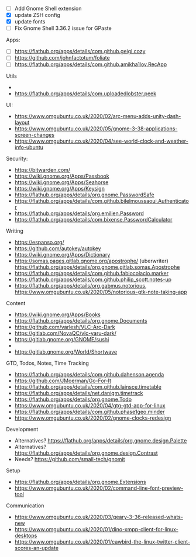 - [ ] Add Gnome Shell extension
- [x] update ZSH config
- [x] update fonts
- [ ] Fix Gnome Shell 3.36.2 issue for GPaste

Apps:

- [ ] https://flathub.org/apps/details/com.github.geigi.cozy
- [ ] https://github.com/johnfactotum/foliate
- [ ] https://flathub.org/apps/details/com.github.amikha1lov.RecApp

Utils

-
- https://flathub.org/apps/details/com.uploadedlobster.peek

UI:

- https://www.omgubuntu.co.uk/2020/02/arc-menu-adds-unity-dash-layout
- https://www.omgubuntu.co.uk/2020/05/gnome-3-38-applications-screen-changes
- https://www.omgubuntu.co.uk/2020/04/see-world-clock-and-weather-info-ubuntu

Security:

- https://bitwarden.com/
- https://wiki.gnome.org/Apps/Passbook
- https://wiki.gnome.org/Apps/Seahorse
- https://wiki.gnome.org/Apps/Keysign
- https://flathub.org/apps/details/org.gnome.PasswordSafe
- https://flathub.org/apps/details/com.github.bilelmoussaoui.Authenticator
- https://flathub.org/apps/details/org.emilien.Password
- https://flathub.org/apps/details/com.bixense.PasswordCalculator

Writing

- https://espanso.org/
- https://github.com/autokey/autokey
- https://wiki.gnome.org/Apps/Dictionary
- https://somas.pages.gitlab.gnome.org/apostrophe/ (uberwriter)
  https://flathub.org/apps/details/org.gnome.gitlab.somas.Apostrophe
- https://flathub.org/apps/details/com.github.fabiocolacio.marker
- https://flathub.org/apps/details/com.github.philip_scott.notes-up
- https://flathub.org/apps/details/org.gabmus.notorious,
  https://www.omgubuntu.co.uk/2020/05/notorious-gtk-note-taking-app

Content

- https://wiki.gnome.org/Apps/Books
- https://flathub.org/apps/details/org.gnome.Documents
- https://github.com/varlesh/VLC-Arc-Dark
- https://gitlab.com/NovaQC/vlc-yaru-dark/
- https://gitlab.gnome.org/GNOME/sushi
-
- https://gitlab.gnome.org/World/Shortwave

GTD, Todos, Notes, Time Tracking

- https://flathub.org/apps/details/com.github.dahenson.agenda
- https://github.com/JMoerman/Go-For-It
- https://flathub.org/apps/details/com.github.lainsce.timetable
- https://flathub.org/apps/details/net.danigm.timetrack
- https://flathub.org/apps/details/org.gnome.Todo
- https://www.omgubuntu.co.uk/2020/04/gtg-gtd-app-for-linux
- https://flathub.org/apps/details/com.github.phase1geo.minder
- https://www.omgubuntu.co.uk/2020/02/gnome-clocks-redesign

Development

- Alternatives? https://flathub.org/apps/details/org.gnome.design.Palette
- Alternatives? https://flathub.org/apps/details/org.gnome.design.Contrast
- Needs? https://github.com/small-tech/gnomit

Setup

- https://flathub.org/apps/details/org.gnome.Extensions
- https://www.omgubuntu.co.uk/2020/02/command-line-font-preview-tool

Communication

- https://www.omgubuntu.co.uk/2020/03/geary-3-36-released-whats-new
- https://www.omgubuntu.co.uk/2020/01/dino-xmpp-client-for-linux-desktops
- https://www.omgubuntu.co.uk/2020/01/cawbird-the-linux-twitter-client-scores-an-update
